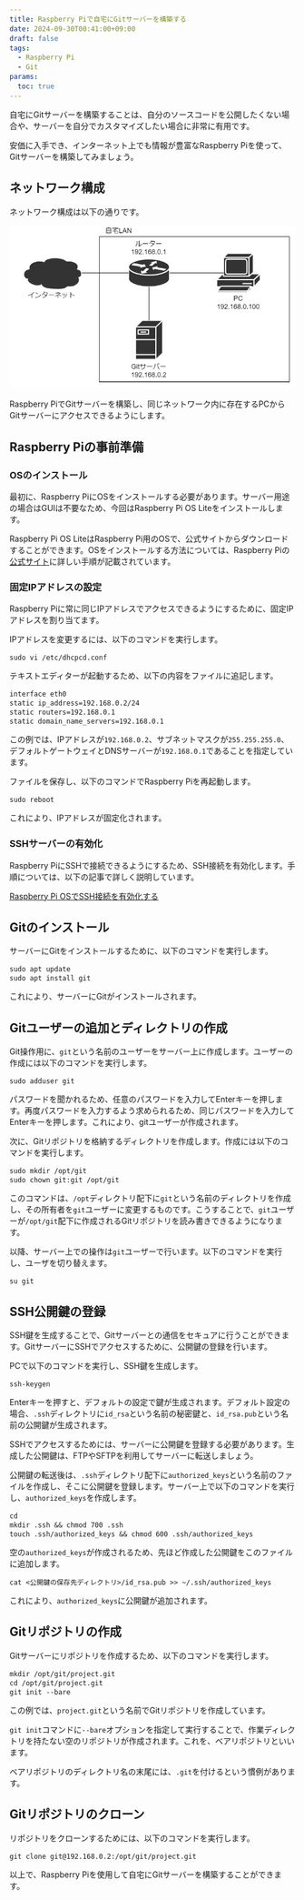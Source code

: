 ```yaml
---
title: Raspberry Piで自宅にGitサーバーを構築する
date: 2024-09-30T00:41:00+09:00
draft: false
tags:
  - Raspberry Pi
  - Git
params:
  toc: true
---
```


自宅にGitサーバーを構築することは、自分のソースコードを公開したくない場合や、サーバーを自分でカスタマイズしたい場合に非常に有用です。

安価に入手でき、インターネット上でも情報が豊富なRaspberry Piを使って、Gitサーバーを構築してみましょう。

## ネットワーク構成

ネットワーク構成は以下の通りです。

![ネットワーク構成](images/git-server-network.webp)

Raspberry PiでGitサーバーを構築し、同じネットワーク内に存在するPCからGitサーバーにアクセスできるようにします。

## Raspberry Piの事前準備

### OSのインストール

最初に、Raspberry PiにOSをインストールする必要があります。サーバー用途の場合はGUIは不要なため、今回はRaspberry Pi OS Liteをインストールします。

Raspberry Pi OS LiteはRaspberry Pi用のOSで、公式サイトからダウンロードすることができます。OSをインストールする方法については、Raspberry Piの[公式サイト](https://www.raspberrypi.com/)に詳しい手順が記載されています。

### 固定IPアドレスの設定

Raspberry Piに常に同じIPアドレスでアクセスできるようにするために、固定IPアドレスを割り当てます。

IPアドレスを変更するには、以下のコマンドを実行します。

```
sudo vi /etc/dhcpcd.conf
```

テキストエディターが起動するため、以下の内容をファイルに追記します。

```
interface eth0
static ip_address=192.168.0.2/24
static routers=192.168.0.1
static domain_name_servers=192.168.0.1
```

この例では、IPアドレスが`192.168.0.2`、サブネットマスクが`255.255.255.0`、デフォルトゲートウェイとDNSサーバーが`192.168.0.1`であることを指定しています。

ファイルを保存し、以下のコマンドでRaspberry Piを再起動します。

```
sudo reboot
```

これにより、IPアドレスが固定化されます。

### SSHサーバーの有効化

Raspberry PiにSSHで接続できるようにするため、SSH接続を有効化します。手順については、以下の記事で詳しく説明しています。

[Raspberry Pi OSでSSH接続を有効化する](/blog/enable-ssh-on-raspberry-pi-os)

## Gitのインストール

サーバーにGitをインストールするために、以下のコマンドを実行します。

```
sudo apt update
sudo apt install git
```

これにより、サーバーにGitがインストールされます。

## Gitユーザーの追加とディレクトリの作成

Git操作用に、`git`という名前のユーザーをサーバー上に作成します。ユーザーの作成には以下のコマンドを実行します。

```
sudo adduser git
```

パスワードを聞かれるため、任意のパスワードを入力してEnterキーを押します。再度パスワードを入力するよう求められるため、同じパスワードを入力してEnterキーを押します。これにより、gitユーザーが作成されます。

次に、Gitリポジトリを格納するディレクトリを作成します。作成には以下のコマンドを実行します。

```
sudo mkdir /opt/git
sudo chown git:git /opt/git
```

このコマンドは、`/opt`ディレクトリ配下に`git`という名前のディレクトリを作成し、その所有者を`git`ユーザーに変更するものです。こうすることで、`git`ユーザーが`/opt/git`配下に作成されるGitリポジトリを読み書きできるようになります。

以降、サーバー上での操作は`git`ユーザーで行います。以下のコマンドを実行し、ユーザを切り替えます。

```
su git
```

## SSH公開鍵の登録

SSH鍵を生成することで、Gitサーバーとの通信をセキュアに行うことができます。GitサーバーにSSHでアクセスするために、公開鍵の登録を行います。

PCで以下のコマンドを実行し、SSH鍵を生成します。

```
ssh-keygen
```

Enterキーを押すと、デフォルトの設定で鍵が生成されます。デフォルト設定の場合、`.ssh`ディレクトリに`id_rsa`という名前の秘密鍵と、`id_rsa.pub`という名前の公開鍵が生成されます。

SSHでアクセスするためには、サーバーに公開鍵を登録する必要があります。生成した公開鍵は、FTPやSFTPを利用してサーバーに転送しましょう。

公開鍵の転送後は、`.ssh`ディレクトリ配下に`authorized_keys`という名前のファイルを作成し、そこに公開鍵を登録します。サーバー上で以下のコマンドを実行し、`authorized_keys`を作成します。

```
cd
mkdir .ssh && chmod 700 .ssh
touch .ssh/authorized_keys && chmod 600 .ssh/authorized_keys
```

空の`authorized_keys`が作成されるため、先ほど作成した公開鍵をこのファイルに追加します。

```
cat <公開鍵の保存先ディレクトリ>/id_rsa.pub >> ~/.ssh/authorized_keys
```

これにより、`authorized_keys`に公開鍵が追加されます。

## Gitリポジトリの作成

Gitサーバーにリポジトリを作成するため、以下のコマンドを実行します。

```
mkdir /opt/git/project.git
cd /opt/git/project.git
git init --bare
```

この例では、`project.git`という名前でGitリポジトリを作成しています。

`git init`コマンドに`--bare`オプションを指定して実行することで、作業ディレクトリを持たない空のリポジトリが作成されます。これを、ベアリポジトリといいます。

ベアリポジトリのディレクトリ名の末尾には、`.git`を付けるという慣例があります。

## Gitリポジトリのクローン

リポジトリをクローンするためには、以下のコマンドを実行します。

```
git clone git@192.168.0.2:/opt/git/project.git
```

以上で、Raspberry Piを使用して自宅にGitサーバーを構築することができます。

